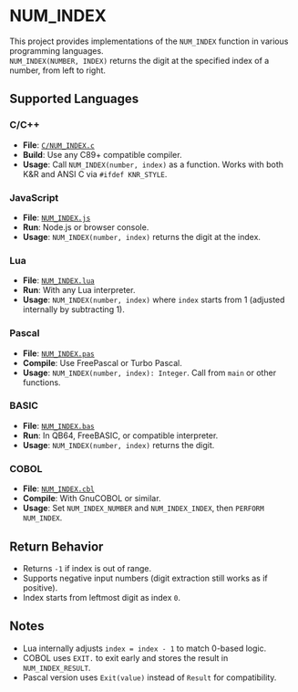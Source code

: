 # NUM_INDEX

This project provides implementations of the `NUM_INDEX` function in various programming languages.  
`NUM_INDEX(NUMBER, INDEX)` returns the digit at the specified index of a number, from left to right.

## Supported Languages

### C/C++
- **File**: [`C/NUM_INDEX.c`](https://github.com/TeomanDeniz/NUM_INDEX/blob/main/C/NUM_INDEX.c)
- **Build**: Use any C89+ compatible compiler.
- **Usage**: Call `NUM_INDEX(number, index)` as a function. Works with both K&R and ANSI C via `#ifdef KNR_STYLE`.

### JavaScript
- **File**: [`NUM_INDEX.js`](https://github.com/TeomanDeniz/NUM_INDEX/blob/main/NUM_INDEX.js)
- **Run**: Node.js or browser console.
- **Usage**: `NUM_INDEX(number, index)` returns the digit at the index.

### Lua
- **File**: [`NUM_INDEX.lua`](https://github.com/TeomanDeniz/NUM_INDEX/blob/main/NUM_INDEX.lua)
- **Run**: With any Lua interpreter.
- **Usage**: `NUM_INDEX(number, index)` where `index` starts from 1 (adjusted internally by subtracting 1).

### Pascal
- **File**: [`NUM_INDEX.pas`](https://github.com/TeomanDeniz/NUM_INDEX/blob/main/NUM_INDEX.pas)
- **Compile**: Use FreePascal or Turbo Pascal.
- **Usage**: `NUM_INDEX(number, index): Integer`. Call from `main` or other functions.

### BASIC
- **File**: [`NUM_INDEX.bas`](https://github.com/TeomanDeniz/NUM_INDEX/blob/main/NUM_INDEX.bas)
- **Run**: In QB64, FreeBASIC, or compatible interpreter.
- **Usage**: `NUM_INDEX(number, index)` returns the digit.

### COBOL
- **File**: [`NUM_INDEX.cbl`](https://github.com/TeomanDeniz/NUM_INDEX/blob/main/NUM_INDEX.cbl)
- **Compile**: With GnuCOBOL or similar.
- **Usage**: Set `NUM_INDEX_NUMBER` and `NUM_INDEX_INDEX`, then `PERFORM NUM_INDEX`.

## Return Behavior
- Returns `-1` if index is out of range.
- Supports negative input numbers (digit extraction still works as if positive).
- Index starts from leftmost digit as index `0`.

## Notes
- Lua internally adjusts `index = index - 1` to match 0-based logic.
- COBOL uses `EXIT.` to exit early and stores the result in `NUM_INDEX_RESULT`.
- Pascal version uses `Exit(value)` instead of `Result` for compatibility.
